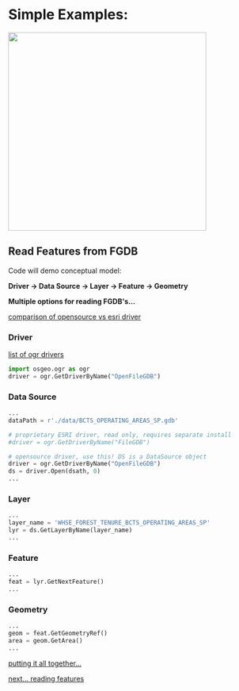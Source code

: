 # Simple Examples:

<IMG src="https://lh3.googleusercontent.com/PaR5aaQ6cebGZ0loeEtkNaOSDcR8aQcmDNonm08zht-9cCx6Lzop_MqvI3JHjZHmKfUXB_rVFxHyKNAJ-EQ1qajA3ycmBWrxWLXeot9x9qfyAxqGzuROeAKqmz4BY2e5Ayj4VFuguqICPESDO8GeOMooDFO9wcaQNwxQdG1Pie4tQ7DbWsuHxkXW7_KA64gjREQyFSViP3mcBSgkB5HPKZCIMJLOsNYkKfvbF-zaX3qUbm53BmmO4FgRNmz28MudFfTk6ZV9VSUXy0hUmieDmwnnDx5ZxM1HCEKUWLaL4h2mN-tsd8NWTO_sQffBmwjHBudSQQDHbzfAQOFx5E1_RJ33Xsf9HgTZaXVLJCELbl5exeg35UorJaQTJHpu6yFOGWCPP7hhSWaZX_35ceXD35-yLTFvfaKQ1cmRIvk3MrsyzIrSKqCEH65fyCOa9vMEe7nnuSnhru_MAzYNP6LHe2e9Eg-whwSYaQwh0phUnLGpfh8UJ8A3mGZrEPb9730-NocMdQooDgCsVX2IGzX743eZj08Y6hFNKcBjbhUMqSOIuJm8VbbEeLHN79_z1OK1W_qqFcxMjiBfM5iH4vCQy3Sq2jqUpLlncJd6US1P1MAZ8oTbMOh0IZcojp_MTJHAT4IsDqfNroTaONxuj759zswGZcmb2QJ7ZiGzwANEMRcdAdGdaoNh6NA=w1563-h879-no" width=400>

## Read Features from FGDB

Code will demo conceptual model:

**Driver -> Data Source -> Layer -> Feature -> Geometry**

**Multiple options for reading FGDB's...**

[comparison of opensource vs esri driver](https://gdal.org/drivers/vector/openfilegdb.html#comparison-with-the-filegdb-driver)

### Driver

[list of ogr drivers](https://gdal.org/drivers/vector/index.html)

``` python
import osgeo.ogr as ogr
driver = ogr.GetDriverByName("OpenFileGDB")
```

### Data Source

``` python
...
dataPath = r'./data/BCTS_OPERATING_AREAS_SP.gdb'

# proprietary ESRI driver, read only, requires separate install
#driver = ogr.GetDriverByName("FileGDB")

# opensource driver, use this! DS is a DataSource object
driver = ogr.GetDriverByName("OpenFileGDB")
ds = driver.Open(dsath, 0)
...
```

### Layer

``` python
...
layer_name = 'WHSE_FOREST_TENURE_BCTS_OPERATING_AREAS_SP'
lyr = ds.GetLayerByName(layer_name)
...
```

### Feature

``` python
...
feat = lyr.GetNextFeature()
...
```

### Geometry

``` python
...
geom = feat.GetGeometryRef()
area = geom.GetArea()
...
```

[putting it all together...](../simple.py)



[next... reading features](gdal_python_overlaps_6.md)

